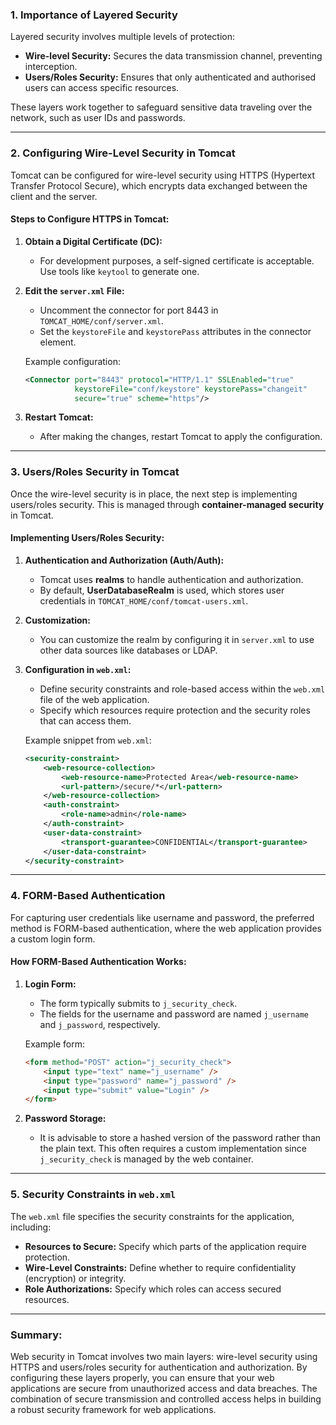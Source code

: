 
### 1. Importance of Layered Security
Layered security involves multiple levels of protection:
- **Wire-level Security:** Secures the data transmission channel, preventing interception.
- **Users/Roles Security:** Ensures that only authenticated and authorised users can access specific resources.

These layers work together to safeguard sensitive data traveling over the network, such as user IDs and passwords.

---

### 2. Configuring Wire-Level Security in Tomcat
Tomcat can be configured for wire-level security using HTTPS (Hypertext Transfer Protocol Secure), which encrypts data exchanged between the client and the server.

#### Steps to Configure HTTPS in Tomcat:
1. **Obtain a Digital Certificate (DC):**
   - For development purposes, a self-signed certificate is acceptable. Use tools like `keytool` to generate one.
   
2. **Edit the `server.xml` File:**
   - Uncomment the connector for port 8443 in `TOMCAT_HOME/conf/server.xml`.
   - Set the `keystoreFile` and `keystorePass` attributes in the connector element.

   Example configuration:
   ```xml
   <Connector port="8443" protocol="HTTP/1.1" SSLEnabled="true"
              keystoreFile="conf/keystore" keystorePass="changeit"
              secure="true" scheme="https"/>
   ```

3. **Restart Tomcat:**
   - After making the changes, restart Tomcat to apply the configuration.

---

### 3. Users/Roles Security in Tomcat
Once the wire-level security is in place, the next step is implementing users/roles security. This is managed through **container-managed security** in Tomcat.

#### Implementing Users/Roles Security:
1. **Authentication and Authorization (Auth/Auth):**
   - Tomcat uses **realms** to handle authentication and authorization.
   - By default, **UserDatabaseRealm** is used, which stores user credentials in `TOMCAT_HOME/conf/tomcat-users.xml`.
   
2. **Customization:**
   - You can customize the realm by configuring it in `server.xml` to use other data sources like databases or LDAP.

3. **Configuration in `web.xml`:**
   - Define security constraints and role-based access within the `web.xml` file of the web application.
   - Specify which resources require protection and the security roles that can access them.

   Example snippet from `web.xml`:
   ```xml
   <security-constraint>
       <web-resource-collection>
           <web-resource-name>Protected Area</web-resource-name>
           <url-pattern>/secure/*</url-pattern>
       </web-resource-collection>
       <auth-constraint>
           <role-name>admin</role-name>
       </auth-constraint>
       <user-data-constraint>
           <transport-guarantee>CONFIDENTIAL</transport-guarantee>
       </user-data-constraint>
   </security-constraint>
   ```

---

### 4. FORM-Based Authentication
For capturing user credentials like username and password, the preferred method is FORM-based authentication, where the web application provides a custom login form.

#### How FORM-Based Authentication Works:
1. **Login Form:**
   - The form typically submits to `j_security_check`.
   - The fields for the username and password are named `j_username` and `j_password`, respectively.

   Example form:
   ```html
   <form method="POST" action="j_security_check">
       <input type="text" name="j_username" />
       <input type="password" name="j_password" />
       <input type="submit" value="Login" />
   </form>
   ```

2. **Password Storage:**
   - It is advisable to store a hashed version of the password rather than the plain text. This often requires a custom implementation since `j_security_check` is managed by the web container.

---

### 5. Security Constraints in `web.xml`
The `web.xml` file specifies the security constraints for the application, including:
- **Resources to Secure:** Specify which parts of the application require protection.
- **Wire-Level Constraints:** Define whether to require confidentiality (encryption) or integrity.
- **Role Authorizations:** Specify which roles can access secured resources.

---

### Summary:
Web security in Tomcat involves two main layers: wire-level security using HTTPS and users/roles security for authentication and authorization. By configuring these layers properly, you can ensure that your web applications are secure from unauthorized access and data breaches. The combination of secure transmission and controlled access helps in building a robust security framework for web applications.
